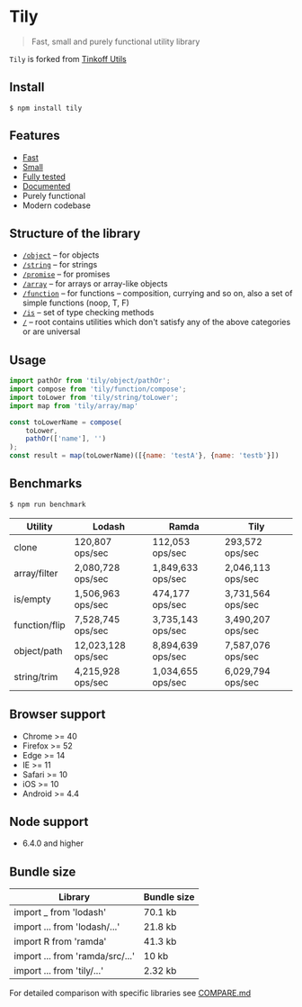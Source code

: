 # Tily

> Fast, small and purely functional utility library

`Tily` is forked from [Tinkoff Utils](https://github.com/TinkoffCreditSystems/utils.js)

## Install
```
$ npm install tily
```

## Features
- [Fast](#benchmarks)
- [Small](#bundle-size)
- [Fully tested](https://coveralls.io/github/mindary/tily)
- [Documented](https://mindary.gitr.io/tily/)
- Purely functional
- Modern codebase

## Structure of the library
* [`/object`](https://github.com/mindary/tily/tree/master/src/object) – for objects
* [`/string`](https://github.com/mindary/tily/tree/master/src/string) – for strings
* [`/promise`](https://github.com/mindary/tily/tree/master/src/promise) – for promises
* [`/array`](https://github.com/mindary/tily/tree/master/src/array) – for arrays or array-like objects
* [`/function`](https://github.com/mindary/tily/tree/master/src/function) – for functions – composition, currying and so on, also a set of simple functions (noop, T, F)
* [`/is`](https://github.com/mindary/tily/tree/master/src/is) – set of type checking methods
* [`/`](https://github.com/mindary/tily/tree/master/src) – root contains utilities which don't satisfy any of the above categories or are universal

## Usage
```js
import pathOr from 'tily/object/pathOr';
import compose from 'tily/function/compose';
import toLower from 'tily/string/toLower';
import map from 'tily/array/map'

const toLowerName = compose(
    toLower,
    pathOr(['name'], '')
);
const result = map(toLowerName)([{name: 'testA'}, {name: 'testb'}])
```

## Benchmarks
```bash
$ npm run benchmark
```

| Utility | Lodash | Ramda | Tily |
| --- | --- | --- | --- |
| clone | 120,807 ops/sec | 112,053 ops/sec | 293,572 ops/sec |
| array/filter | 2,080,728 ops/sec | 1,849,633 ops/sec | 2,046,113 ops/sec |
| is/empty | 1,506,963 ops/sec | 474,177 ops/sec | 3,731,564 ops/sec |
| function/flip | 7,528,745 ops/sec | 3,735,143 ops/sec | 3,490,207 ops/sec |
| object/path | 12,023,128 ops/sec | 8,894,639 ops/sec | 7,587,076 ops/sec |
| string/trim | 4,215,928 ops/sec | 1,034,655 ops/sec | 6,029,794 ops/sec |

## Browser support

- Chrome >= 40
- Firefox >= 52
- Edge >= 14
- IE >= 11
- Safari >= 10
- iOS >= 10
- Android >= 4.4

## Node support
- 6.4.0 and higher

## Bundle size
| Library | Bundle size |
| --- | --- |
| import _ from 'lodash' | 70.1 kb |
| import ... from 'lodash/...' | 21.8 kb |
| import R from 'ramda' | 41.3 kb |
| import ... from 'ramda/src/...' | 10 kb |
| import ... from 'tily/...' | 2.32 kb |

For detailed comparison with specific libraries see [COMPARE.md](https://github.com/mindary/tily/tree/master/COMPARE.md)
